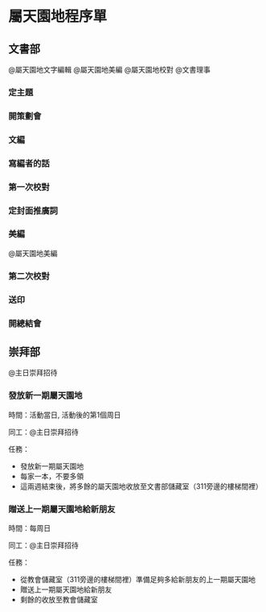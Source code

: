 # 屬天園地程序單

## 文書部

@屬天園地文字編輯 @屬天園地美編 @屬天園地校對 @文書理事

### 定主題
### 開策劃會
### 文編
### 寫編者的話
### 第一次校對
### 定封面推廣詞
### 美編

@屬天園地美編

### 第二次校對
### 送印
### 開總結會


## 崇拜部

@主日崇拜招待

### 發放新一期屬天園地

時間：活動當日, 活動後的第1個周日

同工：@主日崇拜招待

任務：
* 發放新一期屬天園地
* 每家一本，不要多領
* 這兩週結束後，將多餘的屬天園地收放至文書部儲藏室（311旁邊的樓梯間裡）

### 贈送上一期屬天園地給新朋友

時間：每周日

同工：@主日崇拜招待

任務：
* 從教會儲藏室（311旁邊的樓梯間裡）準備足夠多給新朋友的上一期屬天園地
* 贈送上一期屬天園地給新朋友
* 剩餘的收放至教會儲藏室
